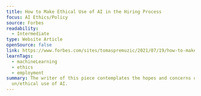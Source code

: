 ```yaml
---
title: How to Make Ethical Use of AI in the Hiring Process
focus: AI Ethics/Policy
source: Forbes
readability:
  - Intermediate
type: Website Article
openSource: false
link: https://www.forbes.com/sites/tomaspremuzic/2021/07/19/how-to-make-ethical-use-of-ai-in-the-hiring-process/?sh=6ad000d01bca
learnTags:
  - machineLearning
  - ethics
  - employment
summary: The writer of this piece contemplates the hopes and concerns of the
  un/ethical use of AI.
---
```

